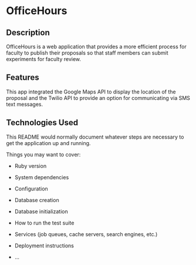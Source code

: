 # OfficeHours

## Description
OfficeHours is a web application that provides a more efficient process for faculty to publish their proposals so that staff members can submit experiments for faculty review.

## Features
This app integrated the Google Maps API to display the location of the proposal and the Twilio API to provide an option for communicating via SMS text messages.

## Technologies Used

This README would normally document whatever steps are necessary to get the
application up and running.

Things you may want to cover:

* Ruby version

* System dependencies

* Configuration

* Database creation

* Database initialization

* How to run the test suite

* Services (job queues, cache servers, search engines, etc.)

* Deployment instructions

* ...
